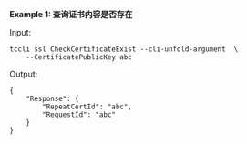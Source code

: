 **Example 1: 查询证书内容是否存在**



Input: 

```
tccli ssl CheckCertificateExist --cli-unfold-argument  \
    --CertificatePublicKey abc
```

Output: 
```
{
    "Response": {
        "RepeatCertId": "abc",
        "RequestId": "abc"
    }
}
```

